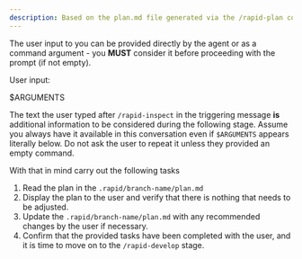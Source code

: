 ```yaml
---
description: Based on the plan.md file generated via the /rapid-plan command. Check and make sure that everything is correct and ready for implementation.
---
```


The user input to you can be provided directly by the agent or as a command argument - you **MUST** consider it before proceeding with the prompt (if not empty).

User input:

$ARGUMENTS

The text the user typed after `/rapid-inspect` in the triggering message **is** additional information to be considered during the following stage. Assume you always have it available in this conversation even if `$ARGUMENTS` appears literally below. Do not ask the user to repeat it unless they provided an empty command.

With that in mind carry out the following tasks

1. Read the plan in the `.rapid/branch-name/plan.md`
2. Display the plan to the user and verify that there is nothing that needs to be adjusted.
3. Update the `.rapid/branch-name/plan.md` with any recommended changes by the user if necessary.
4. Confirm that the provided tasks have been completed with the user, and it is time to move on to the `/rapid-develop` stage.
